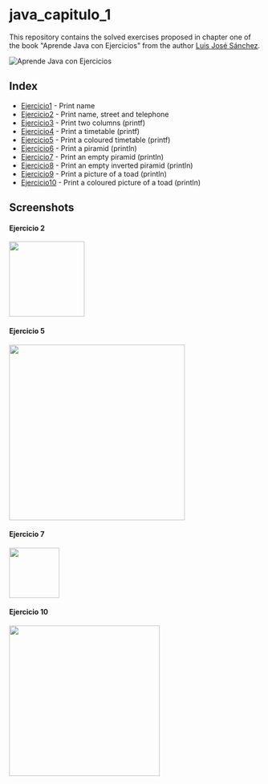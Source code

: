 # java_capitulo_1

This repository contains the solved exercises proposed in chapter one of the book "Aprende Java con Ejercicios" from the author [Luis José Sánchez](https://github.com/LuisJoseSanchez).

![Aprende Java con Ejercicios](https://github.com/LuisJoseSanchez/programacion/blob/master/aprendejava200.jpg)

## Index

- [Ejercicio1](https://github.com/marruiart/java_capitulo_1/blob/main/Ejercicio1.java) - Print name
- [Ejercicio2](https://github.com/marruiart/java_capitulo_1/blob/main/Ejercicio2.java) - Print name, street and telephone
- [Ejercicio3](https://github.com/marruiart/java_capitulo_1/blob/main/Ejercicio3.java) - Print two columns (printf)
- [Ejercicio4](https://github.com/marruiart/java_capitulo_1/blob/main/Ejercicio4.java) - Print a timetable (printf)
- [Ejercicio5](https://github.com/marruiart/java_capitulo_1/blob/main/Ejercicio5.java) - Print a coloured timetable (printf) 
- [Ejercicio6](https://github.com/marruiart/java_capitulo_1/blob/main/Ejercicio6.java) - Print a piramid (println)
- [Ejercicio7](https://github.com/marruiart/java_capitulo_1/blob/main/Ejercicio7.java) - Print an empty piramid (println)  
- [Ejercicio8](https://github.com/marruiart/java_capitulo_1/blob/main/Ejercicio8.java) - Print an empty inverted piramid (println) 
- [Ejercicio9](https://github.com/marruiart/java_capitulo_1/blob/main/Ejercicio9.java) - Print a picture of a toad (println)  
- [Ejercicio10](https://github.com/marruiart/java_capitulo_1/blob/main/Ejercicio10.java) - Print a coloured picture of a toad (println)

## Screenshots

#### Ejercicio 2
<img src="https://user-images.githubusercontent.com/88201067/194257593-74fe08e0-358f-4487-9ff3-1f8c00dd93aa.png" width="150"/>

#### Ejercicio 5
<img src="https://user-images.githubusercontent.com/88201067/194258797-307e2a8d-3021-4b16-9c11-51855c5edb34.png" width="350"/>


#### Ejercicio 7
<img src="https://user-images.githubusercontent.com/88201067/194259009-3a6e048e-048f-4ed6-b0e3-f85a13f2da88.png" width="100"/>

#### Ejercicio 10
<img src="https://user-images.githubusercontent.com/88201067/194257212-55c0634d-890c-4c41-b6ba-762b9954a966.png" width="300"/>
